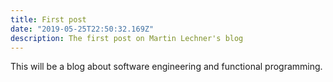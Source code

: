 ```yaml
---
title: First post
date: "2019-05-25T22:50:32.169Z"
description: The first post on Martin Lechner's blog
---
```


This will be a blog about software engineering and functional programming.
